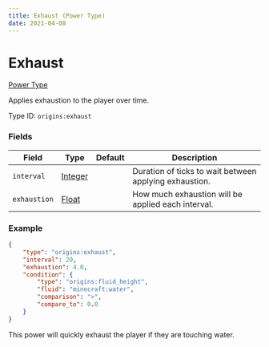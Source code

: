 ```yaml
---
title: Exhaust (Power Type)
date: 2021-04-08
---
```


# Exhaust

[Power Type](../power_types.md)

Applies exhaustion to the player over time.

Type ID: `origins:exhaust`

### Fields

Field  | Type | Default | Description
-------|------|---------|-------------
`interval` | [Integer](../types/data_types/integer.md) | | Duration of ticks to wait between applying exhaustion.
`exhaustion` | [Float](../types/data_types/float.md) | | How much exhaustion will be applied each interval.

### Example
```json
{
  	"type": "origins:exhaust",
  	"interval": 20,
  	"exhaustion": 4.0,
	"condition": {
		"type": "origins:fluid_height",
		"fluid": "minecraft:water",
		"comparison": ">",
		"compare_to": 0.0
	}
}
```
This power will quickly exhaust the player if they are touching water.
